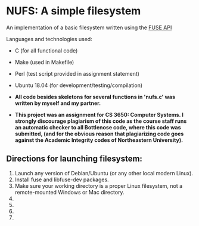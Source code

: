 # NUFS: A simple filesystem #

An implementation of a basic filesystem written using the
<a href=http://libfuse.github.io/doxygen/ target="_blank">FUSE API</a>
 
Languages and technologies used: 
- C (for all functional code)
- Make (used in Makefile)
- Perl (test script provided in assignment statement)
- Ubuntu 18.04 (for development/testing/compilation)

- **All code besides skeletons for several functions in 'nufs.c' was written by myself and my partner.**  
- **This project was an assignment for CS 3650: Computer Systems.  I strongly discourage plagiarism of this code as the course staff runs an automatic checker to all Bottlenose code, where this code was submitted, (and for the obvious reason that plagiarizing code goes against the Academic Integrity codes of Northeastern University).**

      
## Directions for launching filesystem: ##
<ol>
 <li>Launch any version of Debian/Ubuntu (or any other local modern Linux).</li>
 <li>Install fuse and libfuse-dev packages.</li>
 <li>Make sure your working directory is a proper Linux filesystem, not a remote-mounted Windows or Mac directory.</li>
 <li></li>
 <li></li>
 <li></li>
 <li></li>
 </ol>
